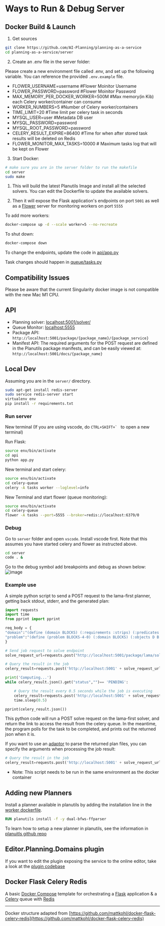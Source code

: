 # Ways to Run & Debug Server


## Docker Build & Launch

1. Get sources

```bash
git clone https://github.com/AI-Planning/planning-as-a-service
cd planning-as-a-service/server
```

2. Create an .env file in the server folder:

Please create a new environment file called .env, and set up the following variable. You can reference the provided `.env.example` file.

* FLOWER_USERNAME=username #Flower Moinitor Username
* FLOWER_PASSWORD=password #Flower Moinitor Password
* MAX_MEMORY_PER_DOCKER_WORKER=500M #Max memory(in Kib) each Celery worker/container can consume
* WORKER_NUMBERS=5 #Number of Celery worker/containers
* TIME_LIMIT=20 #Time limit per celery task in seconds
* MYSQL_USER=user #Metadata DB user
* MYSQL_PASSWORD=password
* MYSQL_ROOT_PASSWORD=password
* CELERY_RESULT_EXPIRE=86400 #Time for when after stored task results will be deleted on Redis
* FLOWER_MONITOR_MAX_TASKS=10000 # Maximum tasks log that will be kept on Flower

3. Start Docker:

```bash
# make sure you are in the server folder to run the makefile
cd server
sudo make
```

1. This will build the latest Planutils Image and install all the selected solvers. You can edit the Dockerfile to update the available solvers.

2. Then it will expose the Flask application's endpoints on port `5001` as well as a [Flower](https://github.com/mher/flower) server for monitoring workers on port `5555`

To add more workers:

```bash
docker-compose up -d --scale worker=5 --no-recreate
```

To shut down:

```bash
docker-compose down
```
To change the endpoints, update the code in [api/app.py](api/app.py)

Task changes should happen in [queue/tasks.py](celery-queue/tasks.py)


## Compatibility Issues
Please be aware that the current Singularity docker image is not compatible with the new Mac M1 CPU.


## API

- Planning solver: [localhost:5001/solver/](http://localhost:5001/solver/)
- Queue Monitor: [localhost:5555](http://localhost:5555)
- Package API: `http://localhost:5001/package/{package_name}/{package_service}`
- Manifest API: The required arguments for the POST request are defined in the Planutils package manifests, and can be easily viewed at: `http://localhost:5001/docs/{package_name}`

## Local Dev

Assuming you are in the `server/` directory.

```bash
sudo apt-get install redis-server
sudo service redis-server start
virtualenv env
pip install -r requirements.txt
```

### Run server

New terminal (If you are using vscode, do ```CTRL+SHIFT+` ``` to open a new terminal)

Run Flask:

```bash
source env/bin/activate
cd api
python app.py
```

New terminal and start celery:

```bash
source env/bin/activate
cd celery-queue
celery -A tasks worker --loglevel=info
```

New Terminal and start flower (queue monitoring):

```bash
source env/bin/activate
cd celery-queue
flower -A tasks --port=5555 --broker=redis://localhost:6379/0
```

### Debug

Go to `server` folder and open `vscode`. Install vscode first. Note that this assumes you have started celery and flower as instructed above.

```bash
cd server
code . &
```

Go to the debug symbol add breakpoints and debug as shown below:
![image](https://github.com/AI-Planning/planning-as-a-service/blob/master/docs/videos/debug.gif)


### Example use

A simple python script to send a POST request to the lama-first planner, getting back stdout, stderr, and the generated plan:

```python
import requests
import time
from pprint import pprint

req_body = {
"domain":"(define (domain BLOCKS) (:requirements :strips) (:predicates (on ?x ?y) (ontable ?x) (clear ?x) (handempty) (holding ?x) ) (:action pick-up :parameters (?x) :precondition (and (clear ?x) (ontable ?x) (handempty)) :effect (and (not (ontable ?x)) (not (clear ?x)) (not (handempty)) (holding ?x))) (:action put-down :parameters (?x) :precondition (holding ?x) :effect (and (not (holding ?x)) (clear ?x) (handempty) (ontable ?x))) (:action stack :parameters (?x ?y) :precondition (and (holding ?x) (clear ?y)) :effect (and (not (holding ?x)) (not (clear ?y)) (clear ?x) (handempty) (on ?x ?y))) (:action unstack :parameters (?x ?y) :precondition (and (on ?x ?y) (clear ?x) (handempty)) :effect (and (holding ?x) (clear ?y) (not (clear ?x)) (not (handempty)) (not (on ?x ?y)))))",
"problem":"(define (problem BLOCKS-4-0) (:domain BLOCKS) (:objects D B A C ) (:INIT (CLEAR C) (CLEAR A) (CLEAR B) (CLEAR D) (ONTABLE C) (ONTABLE A) (ONTABLE B) (ONTABLE D) (HANDEMPTY)) (:goal (AND (ON D C) (ON C B) (ON B A))) )"
}

# Send job request to solve endpoint
solve_request_url=requests.post("http://localhost:5001/package/lama/solve", json=req_body).json()

# Query the result in the job
celery_result=requests.post('http://localhost:5001' + solve_request_url['result'])

print('Computing...')
while celery_result.json().get("status","")== 'PENDING':

    # Query the result every 0.5 seconds while the job is executing
    celery_result=requests.post('http://localhost:5001' + solve_request_url['result'])
    time.sleep(0.5)

pprint(celery_result.json())
```

This python code will run a POST solve request on the lama-first solver, and return the link to access the result from the celery queue. In the meantime, the program 
polls for the task to be completed, and prints out the returned json when it is. 

If you want to use an [adaptor](https://github.com/AI-Planning/planning-as-a-service/blob/master/metadata-db/server/api/adaptor) to parse the returned plan files, you can specify the arguments when processing the job result:

```python
# Query the result in the job
celery_result=requests.post('http://localhost:5001' + solve_request_url['result'], json={"adaptor":"planning_editor_adaptor"}  )
```

* Note: This script needs to be run in the same environment as the docker container

## Adding new Planners

Install a planner available in planutils by adding the installation line in the [worker dockerfile](https://github.com/AI-Planning/planning-as-a-service/blob/master/metadata-db/server/Dockerfile).

```dockerfile
RUN planutils install -f -y dual-bfws-ffparser
```
To learn how to setup a new planner in planutils, see the information in [planuitls github repo](https://github.com/AI-Planning/planutils#5-add-a-new-package)

## Editor.Planning.Domains plugin

If you want to edit the plugin exposing the service to the online editor, take a look at the [plugin codebase](https://github.com/AI-Planning/planning-as-a-service-plugin)

## Docker Flask Celery Redis

A basic [Docker Compose](https://docs.docker.com/compose/) template for orchestrating a [Flask](http://flask.pocoo.org/) application & a [Celery](http://www.celeryproject.org/) queue with [Redis](https://redis.io/)

---

Docker structure adapted from [https://github.com/mattkohl/docker-flask-celery-redis](https://github.com/mattkohl/docker-flask-celery-redis)
